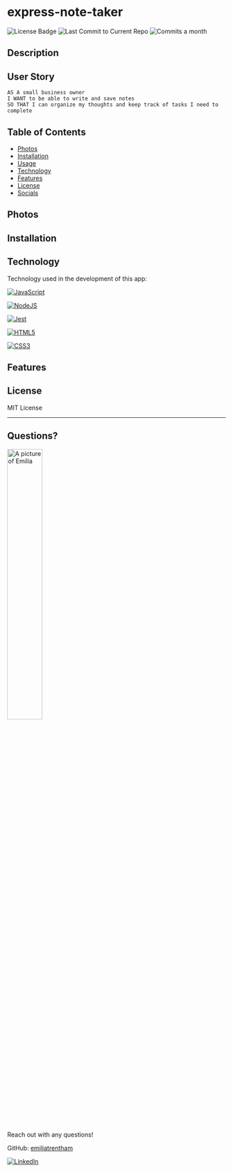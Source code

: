 # express-note-taker


  ![License Badge](https://img.shields.io/badge/license-MIT-brightgreen)
 ![Last Commit to Current Repo](https://img.shields.io/github/last-commit/emiliatrentham/OOP-team-profile-generator)
![Commits a month](https://img.shields.io/github/commit-activity/m/emiliatrentham/OOP-team-profile-generator)


## Description 

<!-- A Node.js command-line interface (CLI) application that takes information about employees in a software engineering team and dynamically generates an HTML file based on user input that displays a summary for each person. A unit test for every part of the application's code is included to ensure the application code is maintanable. Check out the example team-html
[`here!`](https://github.com/emiliatrentham/OOP-team-profile-generator/blob/main/dist/team.html)  -->

## User Story

```
AS A small business owner
I WANT to be able to write and save notes
SO THAT I can organize my thoughts and keep track of tasks I need to complete
```

## Table of Contents 
* [Photos](#screenshots)
* [Installation](#installation)
* [Usage](#usage)
* [Technology](#technology)
* [Features](#features)
* [License](#license)
* [Socials](#questions)

## Photos
<!-- ![Team Profile Rendered Output Screenshot](./Assets/project-screenshot.png) -->


## Installation

<!-- To generate a new team profile, install node and npm : 
 - [Download Node](https://nodejs.org/en/download/)
  - Follow [this link](https://docs.npmjs.com/downloading-and-installing-node-js-and-npm) for detailed instructions on installing node 
 
 `git clone` this repository to your local machine.

Install dependencies:

- [inquirer](https://www.npmjs.com/package/inquirer)

dev-dependencies:

- [jest](https://www.npmjs.com/package/jest)


To start the application, run `node index.js` in the command line and answer the prompts that generate a new file.


## Usage 

Upon initialization, the application uses the `inquirer` package to prompt the user or manager to enter the following information about the team manager: name, employee ID, email address, and office number.

Subsequently, the manager's information is added and pushed to the repository, the user is then presented with a menu with options to add more team members, i.e., Engineer and/or Intern, or to finish assembling their team. In which case, the user will exit the application and an HTML file containing the user input will be rendered.  -->

## Technology

Technology used in the development of this app:

[![JavaScript](https://img.shields.io/badge/JavaScript-323330?style=for-the-badge&logo=javascript&logoColor=F7DF1E)](https://www.javascript.com/)

[![NodeJS](https://img.shields.io/badge/node.js-6DA55F?style=for-the-badge&logo=node.js&logoColor=white)](https://nodejs.org/en/)

[![Jest](https://img.shields.io/badge/Jest-323330?style=for-the-badge&logo=Jest&logoColor=white)](https://www.npmjs.com/package/jest)

[![HTML5](https://img.shields.io/badge/HTML5-E34F26?style=for-the-badge&logo=html5&logoColor=white)](https://whatwg.org/)

[![CSS3](https://img.shields.io/badge/CSS3-1572B6?style=for-the-badge&logo=css3&logoColor=white)](https://www.w3.org/TR/CSS/#css)

## Features

<!-- - Uses express.js to create and run a server
- Updates a JSON file when creating and deleting profiles
- Has a functional API
- Utilizes modularization
- Uses syntax and paradigms introduced in ES6 and after  -->

## License

MIT License

---

## Questions?

<img src="https://avatars.githubusercontent.com/u/38886696?s=400&u=1ab29d002cf7b80fe6af55c9677da4b90b21df6f&v=4" alt="A picture of Emilia" width="40%" />

Reach out with any questions!

GitHub: [emiliatrentham](https://github.com/emiliatrentham)



[![LinkedIn](https://img.shields.io/badge/linkedin-%230077B5.svg?style=for-the-badge&logo=linkedin&logoColor=white)](https://www.linkedin.com/in/emilia-trentham-987a59164/)